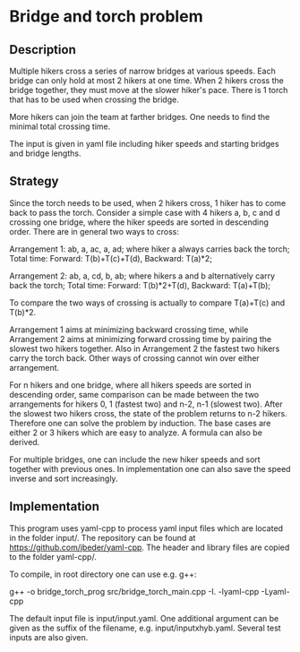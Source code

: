 # Bridge and torch problem

## Description

Multiple hikers cross a series of narrow bridges at various speeds. Each bridge can only hold at most 2 hikers at one time. When 2 hikers cross the bridge together, they must move at the slower hiker's pace. There is 1 torch that has to be used when crossing the bridge.

More hikers can join the team at farther bridges. One needs to find the minimal total crossing time.

The input is given in yaml file including hiker speeds and starting bridges and bridge lengths.

## Strategy

Since the torch needs to be used, when 2 hikers cross, 1 hiker has to come back to pass the torch. Consider a simple case with 4 hikers a, b, c and d crossing one bridge, where the hiker speeds are sorted in descending order. There are in general two ways to cross:

Arrangement 1: ab, a, ac, a, ad; where hiker a always carries back the torch;
Total time: Forward: T(b)+T(c)+T(d), Backward: T(a)\*2;

Arrangement 2: ab, a, cd, b, ab; where hikers a and b alternatively carry back the torch;
Total time: Forward: T(b)\*2+T(d), Backward: T(a)+T(b);

To compare the two ways of crossing is actually to compare T(a)+T(c) and T(b)\*2.

Arrangement 1 aims at minimizing backward crossing time, while Arrangement 2 aims at minimizing forward crossing time by pairing the slowest two hikers together. Also in Arrangement 2 the fastest two hikers carry the torch back. Other ways of crossing cannot win over either arrangement.

For n hikers and one bridge, where all hikers speeds are sorted in descending order, same comparison can be made between the two arrangements for hikers 0, 1 (fastest two) and n-2, n-1 (slowest two). After the slowest two hikers cross, the state of the problem returns to n-2 hikers. Therefore one can solve the problem by induction. The base cases are either 2 or 3 hikers which are easy to analyze. A formula can also be derived.

For multiple bridges, one can include the new hiker speeds and sort together with previous ones. In implementation one can also save the speed inverse and sort increasingly.

## Implementation

This program uses yaml-cpp to process yaml input files which are located in the folder input/. The repository can be found at https://github.com/jbeder/yaml-cpp. The header and library files are copied to the folder yaml-cpp/.

To compile, in root directory one can use e.g. g++:

g++ -o bridge_torch_prog src/bridge_torch_main.cpp -I. -lyaml-cpp -Lyaml-cpp

The default input file is input/input.yaml. One additional argument can be given as the suffix of the filename, e.g. input/inputxhyb.yaml. Several test inputs are also given.



